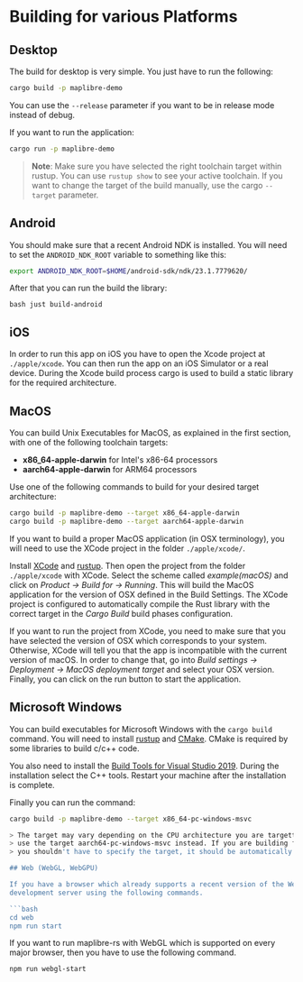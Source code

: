 # Building for various Platforms

## Desktop

The build for desktop is very simple. You just have to run the following:

```bash
cargo build -p maplibre-demo
```

You can use the `--release` parameter if you want to be in release mode instead of debug.

If you want to run the application:

```bash
cargo run -p maplibre-demo
```

> __Note__: Make sure you have selected the right toolchain target within rustup. You can use `rustup show` to see your
> active toolchain. If you want to change the target of the build manually, use the cargo `--target` parameter.


## Android

You should make sure that a recent Android NDK is installed. You will need to set the `ANDROID_NDK_ROOT` variable
to something like this:

```bash
export ANDROID_NDK_ROOT=$HOME/android-sdk/ndk/23.1.7779620/
```

After that you can run the build the library:

``bash
just build-android
``

## iOS

In order to run this app on iOS you have to open the Xcode project at `./apple/xcode`.
You can then run the app on an iOS Simulator or a real device. During the Xcode build process cargo is used to build
a static library for the required architecture.

## MacOS

You can build Unix Executables for MacOS, as explained in the first section, with one of the following toolchain targets:

* **x86_64-apple-darwin** for Intel's x86-64 processors
* **aarch64-apple-darwin** for ARM64 processors

Use one of the following commands to build for your desired target architecture:

```bash
cargo build -p maplibre-demo --target x86_64-apple-darwin
cargo build -p maplibre-demo --target aarch64-apple-darwin
```

If you want to build a proper MacOS application (in OSX terminology), you will need to use the XCode project
in the folder `./apple/xcode/`.

Install [XCode](https://apps.apple.com/us/app/xcode/id497799835?ls=1&mt=12) and [rustup](https://rustup.rs/).
Then open the project from the folder `./apple/xcode` with XCode. Select the scheme called *example(macOS)* and
click on *Product -> Build for -> Running*. This will build the MacOS application for the version of OSX defined
in the Build Settings. The XCode project is configured to automatically compile the Rust library with the correct target
in the *Cargo Build* build phases configuration.

If you want to run the project from XCode, you need to make sure that you have selected the version of OSX which
corresponds to your system. Otherwise, XCode will tell you that the app is incompatible with the current version of macOS.
In order to change that, go into *Build settings -> Deployment -> MacOS deployment target* and select your OSX version.
Finally, you can click on the run button to start the application.

## Microsoft Windows

You can build executables for Microsoft Windows with the `cargo build` command. You will need to install 
[rustup](https://rustup.rs/) and [CMake](https://cmake.org/download/). CMake is required by some libraries
to build c/c++ code. 

You also need to install the 
[Build Tools for Visual Studio 2019](https://visualstudio.microsoft.com/thank-you-downloading-visual-studio/?sku=BuildTools&rel=16). 
During the installation select the C++ tools. Restart your machine after the installation is complete.

Finally you can run the command:

```bash
cargo build -p maplibre-demo --target x86_64-pc-windows-msvc

> The target may vary depending on the CPU architecture you are targetting for your build. On ARM64 you would
> use the target aarch64-pc-windows-msvc instead. If you are building for your current operating system, 
> you shouldn't have to specify the target, it should be automatically configured by rustup.

## Web (WebGL, WebGPU)

If you have a browser which already supports a recent version of the WebGPU specification then you can start a
development server using the following commands.

```bash
cd web
npm run start
```

If you want to run maplibre-rs with WebGL which is supported on every major browser, then you have to use the following
command.

```bash
npm run webgl-start
```
